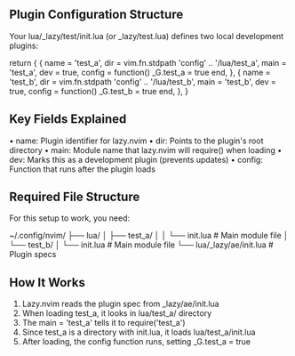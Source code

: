 ## Plugin Configuration Structure

Your lua/_lazy/test/init.lua (or _lazy/test.lua) defines two local development plugins:

return {
  {
    name = 'test_a',
    dir = vim.fn.stdpath 'config' .. '/lua/test_a',
    main = 'test_a',
    dev = true,
    config = function()
      _G.test_a = true
    end,
  },
  {
    name = 'test_b',
    dir = vim.fn.stdpath 'config' .. '/lua/test_b',
    main = 'test_b',
    dev = true,
    config = function()
      _G.test_b = true
    end,
  },
}

## Key Fields Explained

• name: Plugin identifier for lazy.nvim
• dir: Points to the plugin's root directory
• main: Module name that lazy.nvim will require() when loading
• dev: Marks this as a development plugin (prevents updates)
• config: Function that runs after the plugin loads

## Required File Structure

For this setup to work, you need:

~/.config/nvim/
├── lua/
│   ├── test_a/
│   │   └── init.lua          # Main module file
│   └── test_b/
│       └── init.lua          # Main module file
└── lua/_lazy/ae/init.lua     # Plugin specs

## How It Works

1. Lazy.nvim reads the plugin spec from _lazy/ae/init.lua
2. When loading test_a, it looks in lua/test_a/ directory
3. The main = 'test_a' tells it to require('test_a')
4. Since test_a is a directory with init.lua, it loads lua/test_a/init.lua
5. After loading, the config function runs, setting _G.test_a = true
